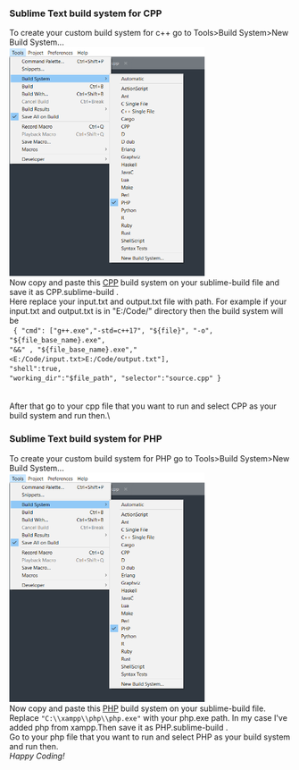 <h3>Sublime Text build system for CPP</h3>

To create your custom build system for c++ go to Tools>Build System>New Build System...\
<img src="assets\build.png" height="410px" width="350px" alt="build.png"/>\
Now copy and paste this <a href="CPP.sublime-build">CPP</a> build system on your sublime-build file and save it as CPP.sublime-build .\
Here replace your input.txt and output.txt file with path. For example if your input.txt and output.txt is in "E:/Code/" directory then the build system will be \
<code>
{
"cmd": ["g++.exe","-std=c++17", "${file}", "-o", "${file_base_name}.exe", "&&" , "${file_base_name}.exe","<E:/Code/input.txt>E:/Code/output.txt"],
"shell":true,
"working_dir":"$file_path",
"selector":"source.cpp"
}
</code>\
\
After that go to your cpp file that you want to run and select CPP as your build system and run then.\


<h3>Sublime Text build system for PHP</h3>

To create your custom build system for PHP go to Tools>Build System>New Build System...\
<img src="assets\build.png" height="410px" width="350px" alt="build.png"/>\
Now copy and paste this <a href="PHP.sublime-build">PHP</a> build system on your sublime-build file. Replace `"C:\\xampp\\php\\php.exe"` with your php.exe path. In my case I've added php from xampp.Then save it as PHP.sublime-build .\
Go to your php file that you want to run and select PHP as your build system and run then.\
*Happy Coding!*

